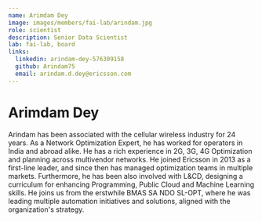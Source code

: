 ```yaml
---
name: Arimdam Dey
image: images/members/fai-lab/arindam.jpg
role: scientist
description: Senior Data Scientist
lab: fai-lab, board 
links:
  linkedin: arindam-dey-576309158
  github: Arindam75
  email: arindam.d.dey@ericsson.com
---
```


# Arimdam Dey

Arindam has been associated with the cellular wireless industry for 24 years. As a Network Optimization Expert, he has worked for operators in India and abroad alike. He has a rich experience in 2G, 3G, 4G Optimization and planning across multivendor networks. He joined Ericsson in 2013 as a first-line leader, and since then has managed optimization teams in multiple markets.  Furthermore, he has been also involved with L&CD, designing a curriculum for enhancing Programming, Public Cloud and Machine Learning skills. He joins us from the erstwhile BMAS SA NDO SL-OPT, where he was leading multiple automation initiatives and solutions, aligned with the organization's strategy.
